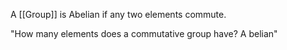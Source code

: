 A [[Group]] is Abelian if any two elements commute.

"How many elements does a commutative group have? A belian"

